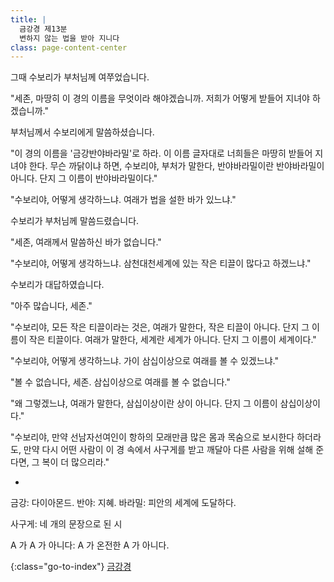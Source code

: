 ```yaml
---
title: |
  금강경 제13분
  변하지 않는 법을 받아 지니다
class: page-content-center
---
```


그때 수보리가 부처님께 여쭈었습니다.

"세존, 마땅히 이 경의 이름을 무엇이라 해야겠습니까.
저희가 어떻게 받들어 지녀야 하겠습니까."

부처님께서 수보리에게 말씀하셨습니다.

"이 경의 이름을 '금강반야바라밀'로 하라.
이 이름 글자대로 너희들은 마땅히 받들어 지녀야 한다.
무슨 까닭이냐 하면, 수보리야, 부처가 말한다,
반야바라밀이란 반야바라밀이 아니다.
단지 그 이름이 반야바라밀이다."

"수보리야, 어떻게 생각하느냐.
여래가 법을 설한 바가 있느냐."

수보리가 부처님께 말씀드렸습니다.

"세존, 여래께서 말씀하신 바가 없습니다."

"수보리야, 어떻게 생각하느냐.
삼천대천세계에 있는 작은 티끌이 많다고 하겠느냐."

수보리가 대답하였습니다.

"아주 많습니다, 세존."

"수보리야, 모든 작은 티끌이라는 것은, 
여래가 말한다, 작은 티끌이 아니다.
단지 그 이름이 작은 티끌이다.
여래가 말한다, 세계란 세계가 아니다.
단지 그 이름이 세계이다."

"수보리야, 어떻게 생각하느냐.
가이 삼십이상으로 여래를 볼 수 있겠느냐."

"볼 수 없습니다, 세존.
삼십이상으로 여래를 볼 수 없습니다."

"왜 그렇겠느냐, 여래가 말한다,
삼십이상이란 상이 아니다.
단지 그 이름이 삼십이상이다."

"수보리야, 만약 선남자선여인이
항하의 모래만큼 많은 몸과 목숨으로 보시한다 하더라도,
만약 다시 어떤 사람이
이 경 속에서 사구게를 받고 깨달아 다른 사람을 위해 설해 준다면,
그 복이 더 많으리라."

*

금강: 다이아몬드.
반야: 지혜.
바라밀: 피안의 세계에 도달하다.

사구게: 네 개의 문장으로 된 시

A 가 A 가 아니다: A 가 온전한 A 가 아니다.

{:class="go-to-index"}
[금강경](index)